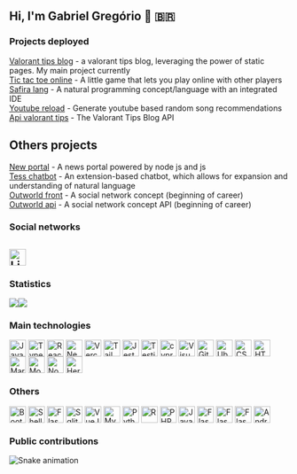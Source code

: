 ## Hi, I'm Gabriel Gregório 👋 <span>&#x1f1e7;&#x1f1f7;</span>

### Projects deployed

[Valorant tips blog](https://github.com/gabrielogregorio/valorant-tips) - a valorant tips blog, leveraging the power of static pages. My main project currently     
[Tic tac toe online](https://github.com/gabrielogregorio/tic-tac-toe-online/blob/main/README.md) - A little game that lets you play online with other players     
[Safira lang](https://github.com/gabrielogregorio/safira) - A natural programming concept/language with an integrated IDE    
[Youtube reload](https://github.com/gabrielogregorio/youtube-reload) - Generate youtube based random song recommendations     
[Api valorant tips](https://github.com/gabrielogregorio/valorant-tips-api) - The Valorant Tips Blog API     

## Others projects

[New portal](https://github.com/gabrielogregorio/news-blog) - A news portal powered by node js and js    
[Tess chatbot](https://github.com/gabrielogregorio/tereza) - An extension-based chatbot, which allows for expansion and understanding of natural language      
[Outworld front](https://github.com/gabrielogregorio/outworld-front) - A social network concept 
(beginning of career)       
[Outworld api](https://github.com/gabrielogregorio/outworld-api) - A social network concept API 
(beginning of career)      

### Social networks

<a href="https://www.linkedin.com/in/gabrielogregorio/" target="_blank"><img align="center" alt="Linkedin" height="30" src="https://img.shields.io/badge/LinkedIn-0077B5?style=for-the-badge&logo=linkedin&logoColor=white"></a>
---------

### Statistics

<a href="https://github.com/anuraghazra/github-readme-stats#customization"><img align="center" src="https://github-readme-stats.vercel.app/api/top-langs/?username=gabrielogregorio&theme=radical&count_private=true&include_all_commits=true&langs_count=10&layout=compact&v=4" /></a><a href="https://github.com/anuraghazra/github-readme-stats#customization"><img align="center" src="https://github-readme-stats.vercel.app/api?username=gabrielogregorio&show_icons=true&theme=radical&count_private=true&include_all_commits=true?v=4" /></a>


### Main technologies

<img align="center" alt="Javascript" height="30" src="https://img.shields.io/badge/JavaScript-F7DF1E?style=for-the-badge&logo=javascript&logoColor=black"> <img align="center" alt="Typescript" height="30" src="https://img.shields.io/badge/TypeScript-007ACC?style=for-the-badge&logo=typescript&logoColor=white">
<img align="center" alt="ReactJs" height="30" src="https://img.shields.io/badge/React-20232A?style=for-the-badge&logo=react&logoColor=61DAFB">
<img align="center" alt="Next JS" height="30" src="https://img.shields.io/badge/Next-black?style=for-the-badge&logo=next.js&logoColor=white">
<img align="center" alt="Vercel" height="30" src="https://img.shields.io/badge/vercel-%23000000.svg?style=for-the-badge&logo=vercel&logoColor=white">
<img align="center" alt="TailwindCss" height="30" src="https://img.shields.io/badge/Tailwind_CSS-38B2AC?style=for-the-badge&logo=tailwind-css&logoColor=white">
<img align="center" alt="Jest" height="30" src="https://img.shields.io/badge/-jest-%23C21325?style=for-the-badge&logo=jest&logoColor=white"> <img align="center" alt="Testing-Library" height="30" src="https://img.shields.io/badge/-TestingLibrary-%23E33332?style=for-the-badge&logo=testing-library&logoColor=white"> <img align="center" alt="cypress" height="30" src="https://img.shields.io/badge/-cypress-%23E5E5E5?style=for-the-badge&logo=cypress&logoColor=058a5e"> <img align="center" alt="Visual Studio Code" height="30" src="https://img.shields.io/badge/Visual%20Studio%20Code-0078d7.svg?style=for-the-badge&logo=visual-studio-code&logoColor=white"> <img align="center" alt="GitHub" height="30" src="https://img.shields.io/badge/github-%23121011.svg?style=for-the-badge&logo=github&logoColor=white">
<img align="center" alt="Ubuntu" height="30" src="https://img.shields.io/badge/Ubuntu-E95420?style=for-the-badge&logo=ubuntu&logoColor=white">
<img align="center" alt="CSS3" height="30" src="https://img.shields.io/badge/CSS3-1572B6?style=for-the-badge&logo=css3&logoColor=white">
<img align="center" alt="HTML5" height="30" src="https://img.shields.io/badge/HTML5-E34F26?style=for-the-badge&logo=html5&logoColor=white">
<img align="center" alt="Markdown" height="30" src="https://img.shields.io/badge/Markdown-000000?style=for-the-badge&logo=markdown&logoColor=white">
<img align="center" alt="Mongodb" height="30" src="https://img.shields.io/badge/MongoDB-4EA94B?style=for-the-badge&logo=mongodb&logoColor=white">
<img align="center" alt="Nodejs" height="30" src="https://img.shields.io/badge/Node.js-43853D?style=for-the-badge&logo=node.js&logoColor=white">
<img align="center" alt="Heroku" height="30" src="https://img.shields.io/badge/heroku-%23430098.svg?style=for-the-badge&logo=heroku&logoColor=white">

### Others
<img align="center" alt="Bootstrap" height="30" src="https://img.shields.io/badge/Bootstrap-563D7C?style=for-the-badge&logo=bootstrap&logoColor=white"> <img align="center" alt="Shell_Script" height="30" src="https://img.shields.io/badge/Shell_Script-121011?style=for-the-badge&logo=gnu-bash&logoColor=white">
<img align="center" alt="Flask" height="30" src="https://img.shields.io/badge/Flask-000000?style=for-the-badge&logo=flask&logoColor=white">
<img align="center" alt="Sqlite" height="30" src="https://img.shields.io/badge/SQLite-07405E?style=for-the-badge&logo=sqlite&logoColor=white">
<img align="center" alt="VueJs" height="30" src="https://img.shields.io/badge/Vue.js-35495E?style=for-the-badge&logo=vue.js&logoColor=4FC08D">
<img align="center" alt="Mysql" height="30" src="https://img.shields.io/badge/MySQL-00000F?style=for-the-badge&logo=mysql&logoColor=white">
<img align="center" alt="Python" height="30" src="https://img.shields.io/badge/Python-3776AB?style=for-the-badge&logo=python&logoColor=white">
<img align="center" alt="R" height="30" src="https://img.shields.io/badge/R-276DC3?style=for-the-badge&logo=r&logoColor=white">
<img align="center" alt="PHP" height="30" src="https://img.shields.io/badge/PHP-777BB4?style=for-the-badge&logo=php&logoColor=white"> <img align="center" alt="Java" height="30" src="https://img.shields.io/badge/Java-ED8B00?style=for-the-badge&logo=java&logoColor=white">
<img align="center" alt="Flask" height="30" src="https://img.shields.io/badge/C%23-239120?style=for-the-badge&logo=c-sharp&logoColor=white">
<img align="center" alt="Flask" height="30" src="https://img.shields.io/badge/C-00599C?style=for-the-badge&logo=c&logoColor=white">
<img align="center" alt="Flask" height="30" src="https://img.shields.io/badge/C%2B%2B-00599C?style=for-the-badge&logo=c%2B%2B&logoColor=white">
<img align="center" alt="Android" height="30" src="https://img.shields.io/badge/Android-3DDC84?style=for-the-badge&logo=android&logoColor=white">

### Public contributions

![Snake animation](https://github.com/gabrielogregorio/gabrielogregorio/blob/output/github-contribution-grid-snake.svg)
  
